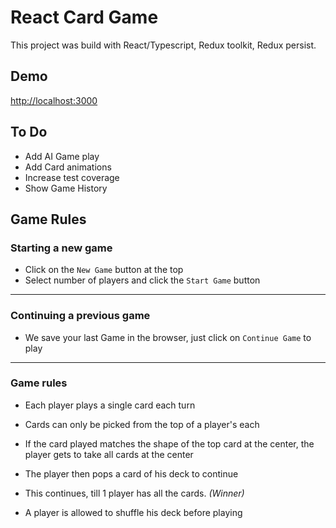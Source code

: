 # React Card Game

This project was build with React/Typescript, Redux toolkit, Redux persist.

## Demo

[http://localhost:3000](http://localhost:3000)

## To Do

- Add AI Game play
- Add Card animations
- Increase test coverage
- Show Game History

## Game Rules

### **Starting a new game**

- Click on the `New Game` button at the top
- Select number of players and click the `Start Game` button

---

### **Continuing a previous game**

- We save your last Game in the browser, just click on `Continue Game` to play

---

### **Game rules**

- Each player plays a single card each turn
- Cards can only be picked from the top of a player's each
- If the card played matches the shape of the top card at the center, the player gets to take all cards at the center
- The player then pops a card of his deck to continue
- This continues, till 1 player has all the cards. _(Winner)_

- A player is allowed to shuffle his deck before playing
